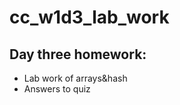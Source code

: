 # cc_w1d3_lab_work
<h2>Day three homework:</h2>
<ul>
<li>Lab work of arrays&hash</li>
<li>Answers to quiz</li>
</ul>
